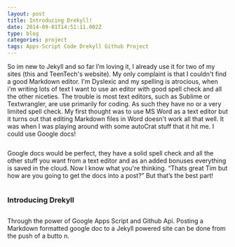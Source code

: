```yaml
---
layout: post
title: Introducing Drekyll!
date: 2014-09-01T14:51:11.002Z
type: blog
categories: project
tags: Apps-Script Code Drekyll Github Project
---
```

<body class="c0">
	<p style="widows:2;orphans:2;direction:ltr;padding-bottom:10pt">
		<span>So im new to Jekyll and so far I’m loving it, I already use it for two of my sites (this and TeenTech's website). My only complaint is that I couldn't find a good Markdown editor. I'm Dyslexic and my spelling is atrocious, when i'm writing lots of text I want to use an editor with good spell check and all the other niceties. The trouble is most text editors, such as Sublime or Textwrangler, are use primarily for coding. As such they have no or a very limited spell check. My first thought was to use MS Word as a text editor but it turns out that editing Markdown files in Word doesn't work all that well. It was when I was playing around with some autoCrat stuff that it hit me. I could use Google docs!</span>
	</p>
	<p style="widows:2;orphans:2;direction:ltr;padding-bottom:10pt">
		<span>Google docs would be perfect, they have a solid spell check and all the other stuff you want from a text editor and as an added bonuses everything is saved in the cloud. Now I know what you're thinking. “Thats great Tim but how are you going to get the docs into a post?” But that’s the best part!</span>
	</p>
	<h3 style="widows:2;orphans:2;direction:ltr;padding-bottom:10pt;page-break-after:avoid">
				<span>Introducing Drekyll</span>
	</h3>
	<p style="widows:2;orphans:2;direction:ltr;padding-bottom:10pt">
		<span>Through the power of Google Apps Script and Github Api. Posting a Markdown formatted google doc to a Jekyll powered site can be done from the push of a butto</span>
		<span>n.</span>
	</p>
	<p style="widows:2;orphans:2;height:11pt;direction:ltr">
		<span style="text-decoration:underline" />
	</p>
	<p style="widows:2;orphans:2;height:11pt;direction:ltr">
		<span style="text-decoration:underline" />
	</p>
</body>